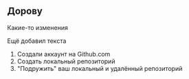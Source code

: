 ## Дорову

Какие-то изменения

Ещё добавил текста

1. Создали аккаунт на Github.com
2. Создать локальный репозиторий
3. "Подружить" ваш локальный и удалённый репозиторий